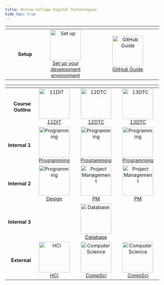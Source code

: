 ```yaml
---
title: Onslow College Digital Technologies
hide_toc: true
---
```


| <img width=300 /> | <img width=750 /> | <img width=750 /> |
| --: | :-: | :-: |
| **Setup** | <a href="classroom/setup"><image src="img/setup.svg" title="Set up" width=100><br>Set up your development environment | <a href="classroom/github"><image src="img/github_bw.svg" title="GitHub Guide" width=100><br>GitHub Guide |

| <img width=300 /> | <img width=500 /> | <img width=500 /> | <img width=500 /> |
| --: | :-: | :-: | :-: |
| **Course Outline** | <a href="11dit"><image src="img/11dit.png" title="11DIT" width=100><br>11DIT | <a href="12dtc"><image src="img/12dtc.png" title="12DTC" width=100><br>12DTC | <a href="13dtc"><image src="img/13dtc.png" title="13DTC" width=100><br>13DTC |
| **Internal 1** | <a href="11dit/programming"><image src="img/programming.svg" title="Programming" width=100><br>Programming | <a href="12dtc/programming"><image src="img/programming.svg" title="Programming" width=100><br>Programming | <a href="13dtc/programming"><image src="img/programming.svg" title="Programming" width=100><br>Programming |
| **Internal 2** | <a href="11dit/design"><image src="img/design.svg" title="Programming" width=100><br>Design | <a href="12dtc/projman"><image src="img/projman.svg" title="Project Management" width=100><br>PM | <a href="13dtc/projman"><image src="img/projman.svg" title="Project Management" width=100><br>PM |
| **Internal 3** | | <a href="12dtc/database"><image src="img/database.svg" title="Database" width=100><br>Database | |
| **External** | <a href="11dit/hci"><image src="img/hci.svg" title="HCI" width=100><br>HCI | <a href="12dtc/compsci"><image src="img/compsci.svg" title="Computer Science" width=100><br>CompSci | <a href="13dtc/programming"><image src="img/compsci.svg" title="Computer Science" width=100><br>CompSci |